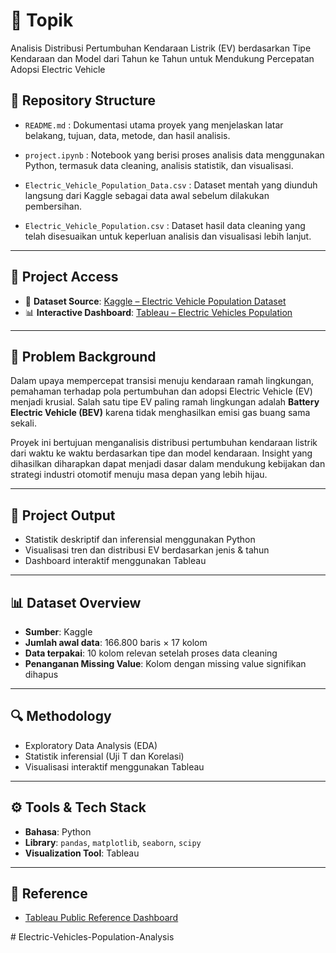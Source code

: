 # 🔋 Topik  
Analisis Distribusi Pertumbuhan Kendaraan Listrik (EV) berdasarkan Tipe Kendaraan dan Model dari Tahun ke Tahun untuk Mendukung Percepatan Adopsi Electric Vehicle

## 📁 Repository Structure

- `README.md`                             : Dokumentasi utama proyek yang menjelaskan latar belakang, tujuan, data, metode, dan hasil analisis.

- `project.ipynb`                         : Notebook yang berisi proses analisis data menggunakan Python, termasuk data cleaning, analisis statistik, dan visualisasi.

- `Electric_Vehicle_Population_Data.csv`  : Dataset mentah yang diunduh langsung dari Kaggle sebagai data awal sebelum dilakukan pembersihan.

- `Electric_Vehicle_Population.csv`       : Dataset hasil data cleaning yang telah disesuaikan untuk keperluan analisis dan visualisasi lebih lanjut.


---

## 🔗 Project Access

- 📂 **Dataset Source**: [Kaggle – Electric Vehicle Population Dataset](https://www.kaggle.com/datasets/yashusinghal/electric-vehicle-population-dataset/code)  
- 📊 **Interactive Dashboard**: [Tableau – Electric Vehicles Population](https://public.tableau.com/app/profile/arcana.kael/viz/ElectricVehiclesPopulationDataset_17453978942990/Dashboard1?publish=yes)

---

## 🧠 Problem Background

Dalam upaya mempercepat transisi menuju kendaraan ramah lingkungan, pemahaman terhadap pola pertumbuhan dan adopsi Electric Vehicle (EV) menjadi krusial. Salah satu tipe EV paling ramah lingkungan adalah **Battery Electric Vehicle (BEV)** karena tidak menghasilkan emisi gas buang sama sekali.

Proyek ini bertujuan menganalisis distribusi pertumbuhan kendaraan listrik dari waktu ke waktu berdasarkan tipe dan model kendaraan. Insight yang dihasilkan diharapkan dapat menjadi dasar dalam mendukung kebijakan dan strategi industri otomotif menuju masa depan yang lebih hijau.

---

## 🎯 Project Output

- Statistik deskriptif dan inferensial menggunakan Python  
- Visualisasi tren dan distribusi EV berdasarkan jenis & tahun  
- Dashboard interaktif menggunakan Tableau  

---

## 📊 Dataset Overview

- **Sumber**: Kaggle  
- **Jumlah awal data**: 166.800 baris × 17 kolom  
- **Data terpakai**: 10 kolom relevan setelah proses data cleaning  
- **Penanganan Missing Value**: Kolom dengan missing value signifikan dihapus  

---

## 🔍 Methodology

- Exploratory Data Analysis (EDA)  
- Statistik inferensial (Uji T dan Korelasi)  
- Visualisasi interaktif menggunakan Tableau  

---

## ⚙️ Tools & Tech Stack

- **Bahasa**: Python  
- **Library**: `pandas`, `matplotlib`, `seaborn`, `scipy`  
- **Visualization Tool**: Tableau  

---

## 🔗 Reference

- [Tableau Public Reference Dashboard](https://public.tableau.com/app/profile/molly.eskelson3334/viz/ElectricVehiclesDashboard_16819413307330/EvTypesDashboard)

#   E l e c t r i c - V e h i c l e s - P o p u l a t i o n - A n a l y s i s  
 